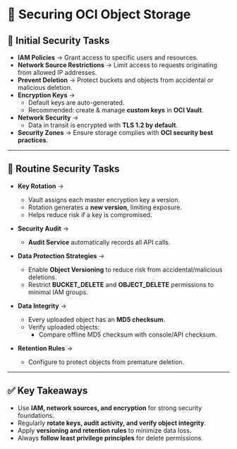 # 🔐 Securing OCI Object Storage

## 🏁 Initial Security Tasks

- **IAM Policies** → Grant access to specific users and resources.  
- **Network Source Restrictions** → Limit access to requests originating from allowed IP addresses.  
- **Prevent Deletion** → Protect buckets and objects from accidental or malicious deletion.  
- **Encryption Keys** →  
  - Default keys are auto-generated.  
  - Recommended: create & manage **custom keys** in **OCI Vault**.  
- **Network Security** →  
  - Data in transit is encrypted with **TLS 1.2 by default**.  
- **Security Zones** → Ensure storage complies with **OCI security best practices**.  

---

## 🔄 Routine Security Tasks

- **Key Rotation** →  
  - Vault assigns each master encryption key a version.  
  - Rotation generates a **new version**, limiting exposure.  
  - Helps reduce risk if a key is compromised.  

- **Security Audit** →  
  - **Audit Service** automatically records all API calls.  

- **Data Protection Strategies** →  
  - Enable **Object Versioning** to reduce risk from accidental/malicious deletions.  
  - Restrict **BUCKET_DELETE** and **OBJECT_DELETE** permissions to minimal IAM groups.  

- **Data Integrity** →  
  - Every uploaded object has an **MD5 checksum**.  
  - Verify uploaded objects:  
    - Compare offline MD5 checksum with console/API checksum.  

- **Retention Rules** →  
  - Configure to protect objects from premature deletion.  

---

## ✅ Key Takeaways

- Use **IAM, network sources, and encryption** for strong security foundations.  
- Regularly **rotate keys, audit activity, and verify object integrity**.  
- Apply **versioning and retention rules** to minimize data loss.  
- Always **follow least privilege principles** for delete permissions.  
